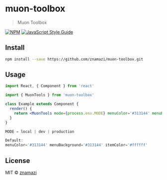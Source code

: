 # muon-toolbox

> Muon Toolbox

[![NPM](https://img.shields.io/npm/v/muon-toolbox.svg)](https://www.npmjs.com/package/muon-toolbox) [![JavaScript Style Guide](https://img.shields.io/badge/code_style-standard-brightgreen.svg)](https://standardjs.com)

## Install

```bash
npm install --save https://github.com/znamazi/muon-toolbox.git
```

## Usage

```jsx
import React, { Component } from 'react'

import { MuonTools } from 'muon-toolbox'

class Example extends Component {
  render() {
    return <MuonTools mode={process.env.MODE} menuColor='#313144' menuBackground='#313144' itemColor='#ffffff'/>
  }
}

MODE = local | dev | production

Default:
menuColor='#313144' menuBackground='#313144' itemColor='#ffffff'
```

## License

MIT © [znamazi](https://github.com/znamazi)
